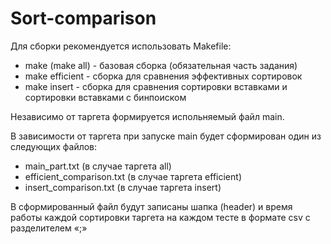 # Sort-comparison
Для сборки рекомендуется использовать Makefile:
- make (make all) - базовая сборка (обязательная часть задания)
- make efficient - сборка для сравнения эффективных сортировок
- make insert - сборка для сравнения сортировки вставками и сортировки вставками с бинпоиском

Независимо от таргета формируется испольняемый файл main.

В зависимости от таргета при запуске main будет сформирован один из следующих файлов:
- main_part.txt (в случае таргета all)
- efficient_comparison.txt (в случае таргета efficient)
- insert_comparison.txt (в случае таргета insert)

В сформированный файл будут записаны шапка (header) и время работы каждой сортировки таргета на каждом тесте в формате csv с разделителем «;»
